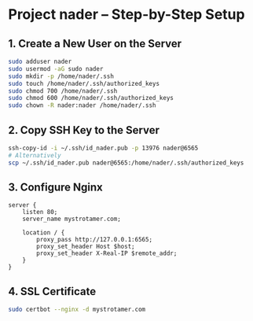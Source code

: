 
# Project nader – Step-by-Step Setup

## 1. Create a New User on the Server

```bash
sudo adduser nader
sudo usermod -aG sudo nader
sudo mkdir -p /home/nader/.ssh
sudo touch /home/nader/.ssh/authorized_keys
sudo chmod 700 /home/nader/.ssh
sudo chmod 600 /home/nader/.ssh/authorized_keys
sudo chown -R nader:nader /home/nader/.ssh
```

## 2. Copy SSH Key to the Server

```bash
ssh-copy-id -i ~/.ssh/id_nader.pub -p 13976 nader@6565
# Alternatively
scp ~/.ssh/id_nader.pub nader@6565:/home/nader/.ssh/authorized_keys
```

## 3. Configure Nginx

```nginx
server {
    listen 80;
    server_name mystrotamer.com;

    location / {
        proxy_pass http://127.0.0.1:6565;
        proxy_set_header Host $host;
        proxy_set_header X-Real-IP $remote_addr;
    }
}
```

## 4. SSL Certificate

```bash
sudo certbot --nginx -d mystrotamer.com
```
